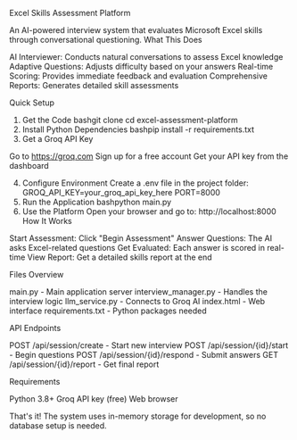 Excel Skills Assessment Platform

An AI-powered interview system that evaluates Microsoft Excel skills through conversational questioning.
What This Does

AI Interviewer: Conducts natural conversations to assess Excel knowledge
Adaptive Questions: Adjusts difficulty based on your answers
Real-time Scoring: Provides immediate feedback and evaluation
Comprehensive Reports: Generates detailed skill assessments

Quick Setup
1. Get the Code
bashgit clone <your-repo-url>
cd excel-assessment-platform
2. Install Python Dependencies
bashpip install -r requirements.txt
3. Get a Groq API Key

Go to https://groq.com
Sign up for a free account
Get your API key from the dashboard

4. Configure Environment
Create a .env file in the project folder:
GROQ_API_KEY=your_groq_api_key_here
PORT=8000
5. Run the Application
bashpython main.py
6. Use the Platform
Open your browser and go to: http://localhost:8000
How It Works

Start Assessment: Click "Begin Assessment"
Answer Questions: The AI asks Excel-related questions
Get Evaluated: Each answer is scored in real-time
View Report: Get a detailed skills report at the end

Files Overview

main.py - Main application server
interview_manager.py - Handles the interview logic
llm_service.py - Connects to Groq AI
index.html - Web interface
requirements.txt - Python packages needed

API Endpoints

POST /api/session/create - Start new interview
POST /api/session/{id}/start - Begin questions
POST /api/session/{id}/respond - Submit answers
GET /api/session/{id}/report - Get final report

Requirements

Python 3.8+
Groq API key (free)
Web browser

That's it! The system uses in-memory storage for development, so no database setup is needed.
